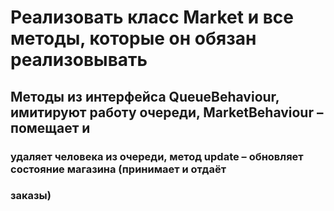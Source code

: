 
# Реализовать класс Market и все методы, которые он обязан реализовывать

## Методы из интерфейса QueueBehaviour, имитируют работу очереди, MarketBehaviour – помещает и

### удаляет человека из очереди, метод update – обновляет состояние магазина (принимает и отдаёт

### заказы)